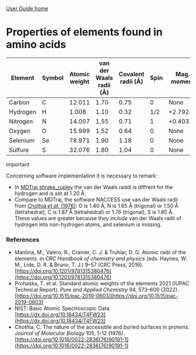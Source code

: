 [User Guide home](Manual.md)

# Properties of elements found in amino acids

| Element  | Symbol | Atomic weight | van der Waals radii (Å) | Covalent radii (Å) | Spin | Mag. moment | I Ground state ionization energy (eV) | II Ground state ionization energy (eV) |
| -------- | ------ | ------------- | ------------------- | -------------- | ---- | ----------- | -------------------------------- | --------------------------------- |
| Carbon   | C      | 12.011        | 1.70                | 0.75           | 0    | None        | 11.26030                         | 24.3833  |
| Hydrogen | H      | 1.008         | 1.10                | 0.32           | 1/2  | +2.79284    | 13.598433                        |   None   |
| Nitrogen | N      | 14.007        | 1.55                | 0.71           | 1    | +0.40376    | 14.5341                          | 29.6013  |
| Oxygen   | O      | 15.999        | 1.52                | 0.64           | 0    | None        | 13.61805                         | 35.1211  |
| Selenium | Se     | 78.971        | 1.90                | 1.18           | 0    | None        | 9.75239                          | 21.19    |
| Sulfure  | S      | 32.076        | 1.80                | 1.04           | 0    | None        | 10.36001                         | 23.33788 |

> [!IMPORTANT]
> Concerning software implementation it is necessary to remark:
> - In [MDTraj shrake_rupley](https://github.com/mdtraj/mdtraj/blob/master/mdtraj/geometry/sasa.py) the van der Waals raddi is diffrent for the hydrogen and is set at 1.20 Å.
> - Compare to MDTraj, the software NACCESS use van der Waals radii from [Chothia *et al.* (1976)](https://doi.org/10.1016/0022-2836(76)90191-1): O is 1.40 Å, N is 1.65 Å (trigonal) or 1.50 Å (tetrahedral), C is 1.87 Å (tetrahedral) or 1.76 (trigonal), S is 1.85 Å. These values are greater because they *include* van der Waals radii of hydrogen into non-hydrogen atoms, and selenium is missing.


### References

- Mantina, M., Valero, R., Cramer, C. J. & Truhlar, D. G. Atomic radii of the elements. in *CRC Handbook of chemistry and physics* (eds. Haynes, W. M., Lide, D. R. & Bruno, T. J.) 9–57 (CRC Press, 2016). [https://doi.org/10.1201/9781315380476](https://doi.org/10.1201/9781315380476)
- Prohaska, T. et al. Standard atomic weights of the elements 2021 (IUPAC Technical Report). *Pure and Applied Chemistry* 94, 573–600 (2022). [https://doi.org/10.1515/pac-2019-0603](https://doi.org/10.1515/pac-2019-0603)
- NIST: Basic Atomic Spectroscopic Data. [https://dx.doi.org/10.18434/T4FW23](https://dx.doi.org/10.18434/T4FW23)
- Chothia, C. The nature of the accessible and buried surfaces in proteins. *Journal of Molecular Biology* 105, 1–12 (1976). [https://doi.org/10.1016/0022-2836(76)90191-1](https://doi.org/10.1016/0022-2836(76)90191-1)
